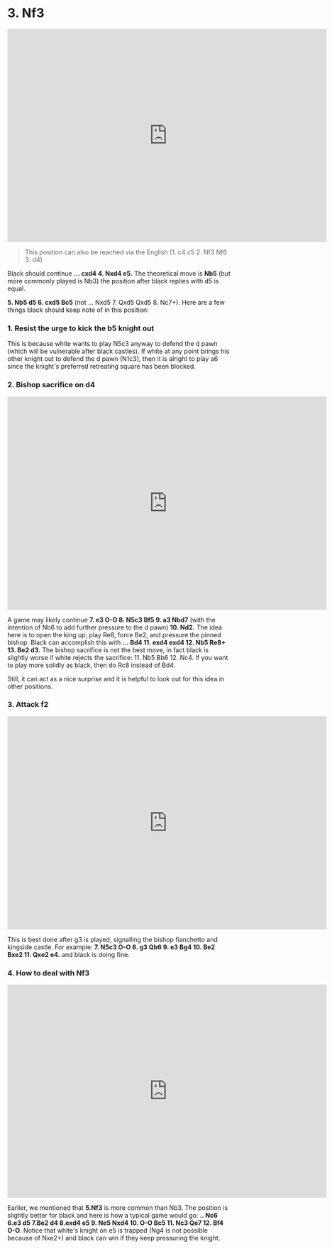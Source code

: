 # 3. Nf3

<iframe src="https://lichess.org/analysis/rnbqkb1r/pp1ppppp/5n2/2p5/2PP4/5N2/PP2PPPP/RNBQKB1R_b_KQkq_-_0_1?color=black" 
width="720" height="480" frameborder="0" allowfullscreen></iframe>

> This position can also be reached via the English (1. c4 c5 2. Nf3 Nf6 3. d4)

Black should continue **... cxd4 4. Nxd4 e5.** The theoretical move is **Nb5** (but more commonly played is Nb3) the position after black replies with d5 is equal.

**5\. Nb5 d5 6. cxd5 Bc5** (not ... Nxd5 7. Qxd5 Qxd5 8. Nc7+). Here are a few things black should keep note of in this position:

### 1. Resist the urge to kick the b5 knight out

This is because white wants to play N5c3 anyway to defend the d pawn (which will be vulnerable after black castles). If white at any point brings his other knight out to defend the d pawn (N1c3), then it is alright to play a6 since the knight's preferred retreating square has been blocked.

### 2. Bishop sacrifice on d4

<iframe src="https://lichess.org/analysis/rnbqk2r/pp3ppp/5n2/1NbPp3/8/8/PP2PPPP/RNBQKB1R_w_KQkq_-_1_7?color=black" 
width="720" height="480" frameborder="0" allowfullscreen></iframe>

A game may likely continue **7. e3 O-O 8. N5c3 Bf5 9. a3 Nbd7** (with the intention of Nb6 to add further pressure to the d pawn) **10. Nd2.** The idea here is to open the king up, play Re8, force Be2, and pressure the pinned bishop. Black can accomplish this with **... Bd4 11. exd4 exd4 12. Nb5 Re8+ 13. Be2 d3.** The bishop sacrifice is not the best move, in fact black is slightly worse if white rejects the sacrifice: 11. Nb5 Bb6 12. Nc4. If you want to play more solidly as black, then do Rc8 instead of Bd4.

Still, it can act as a nice surprise and it is helpful to look out for this idea in other positions.

### 3. Attack f2

<iframe src="https://lichess.org/analysis/rnbqk2r/pp3ppp/5n2/1NbPp3/8/8/PP2PPPP/RNBQKB1R_w_KQkq_-_1_7?color=black" 
width="720" height="480" frameborder="0" allowfullscreen></iframe>

This is best done after g3 is played, signalling the bishop fianchetto and kingside castle. For example: **7. N5c3 O-O 8. g3 Qb6 9. e3 Bg4 10. Be2 Bxe2 11. Qxe2 e4.** and black is doing fine.

### 4. How to deal with Nf3

<iframe src="https://lichess.org/analysis/rnbqkb1r/pp1p1ppp/5n2/4p3/2PN4/8/PP2PPPP/RNBQKB1R w KQkq - 0 5?color=black" 
width="720" height="480" frameborder="0" allowfullscreen></iframe>

Earlier, we mentioned that **5.Nf3** is more common than Nb3. The position is slightly better for black and here is how a typical game would go: **.. Nc6 6.e3 d5 7.Be2 d4 8.exd4 e5 9. Ne5 Nxd4 10. O-O Bc5 11. Nc3 Qe7 12. Bf4 O-O**. Notice that white's knight on e5 is trapped (Ng4 is not possible because of Nxe2+) and black can win if they keep pressuring the knight.
